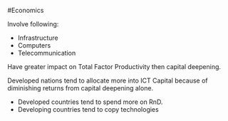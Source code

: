 #Economics 

Involve following:
- Infrastructure
- Computers
- Telecommunication

Have greater impact on Total Factor Productivity then capital deepening.

 Developed nations tend to allocate more into ICT Capital because of diminishing returns from capital deepening alone.

- Developed countries tend to spend more on RnD. 
- Developing countries tend to copy technologies